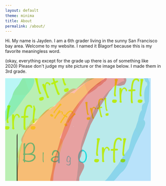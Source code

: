 ```yaml
---
layout: default
theme: minima
title: About
permalink: /about/
---
```


Hi. My name is Jayden. I am a 6th grader living in the sunny San Francisco bay area.
Welcome to my website. I named it Blagorf because this is my favorite meaningless word.

(okay, everything except for the grade up there is as of something like 2020)
Please don't judge my site picture or the image below. I made them in 3rd grade.

![Blagorf](/assets/images/Blagorf.png)
